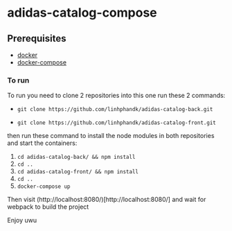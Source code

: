 # adidas-catalog-compose

## Prerequisites
- [docker](https://www.docker.com/get-started)
- [docker-compose](https://docs.docker.com/compose/install/)

### To run
To run you need to clone 2 repositories into this one
run these 2 commands:

- `git clone https://github.com/linhphandk/adidas-catalog-back.git`

- `git clone https://github.com/linhphandk/adidas-catalog-front.git`

then run these command to install the node modules in both repositories and start the containers:

1. `cd adidas-catalog-back/ && npm install` 
2. `cd ..`
3. `cd adidas-catalog-front/ && npm install` 
4. `cd ..`
5. `docker-compose up`

Then visit (http://localhost:8080/)[http://localhost:8080/] and wait for webpack to build the project

Enjoy uwu